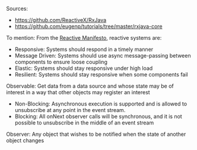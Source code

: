 Sources:
- https://github.com/ReactiveX/RxJava
- https://github.com/eugenp/tutorials/tree/master/rxjava-core

To mention:
From the [Reactive Manifesto](https://www.reactivemanifesto.org/), reactive systems are:
- Responsive: Systems should respond in a timely manner
- Message Driven: Systems should use async message-passing between components to ensure loose coupling
- Elastic: Systems should stay responsive under high load
- Resilient: Systems should stay responsive when some components fail


Observable: Get data from a data source and whose state may be of interest in a way that other objects may register an interest
- Non-Blocking: Asynchronous execution is supported and is allowed to unsubscribe at any point in the event stream.
- Blocking: All onNext observer calls will be synchronous, and it is not possible to unsubscribe in the middle of an event stream

Observer: Any object that wishes to be notified when the state of another object changes